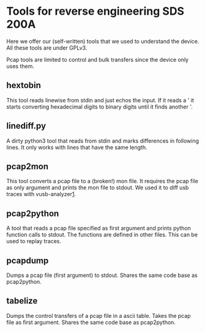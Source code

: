 # Tools for reverse engineering SDS 200A

Here we offer our (self-written) tools that we used to understand the device.
All these tools are under GPLv3.

Pcap tools are limited to control and bulk transfers since the device only
uses them.

## hextobin

This tool reads linewise from stdin and just echos the input. If it reads
a ' it starts converting hexadecimal digits to binary digits until it finds
another '.

## linediff.py

A dirty python3 tool that reads from stdin and marks differences in
following lines. It only works with lines that have the same length.

## pcap2mon

This tool converts a pcap file to a (broken!) mon file. It requires the
pcap file as only argument and prints the mon file to stdout. We used it
to diff usb traces with vusb-analyzer[1].

[1]: http://vusb-analyzer.sourceforge.net/

## pcap2python

A tool that reads a pcap file specified as first argument and prints python
function calls to stdout. The functions are defined in other files. This
can be used to replay traces.

## pcapdump

Dumps a pcap file (first argument) to stdout. Shares the same code base as
pcap2python.

## tabelize

Dumps the control transfers of a pcap file in a ascii table. Takes the
pcap file as first argument. Shares the same code base as pcap2python.

